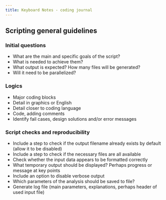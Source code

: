 ```yaml
---
title: Keyboard Notes - coding journal
---
```


## Scripting general guidelines

### Initial questions

- What are the main and specific goals of the script?
- What is needed to achieve them?
- What output is expected? How many files will be generated?
- Will it need to be parallelized?

### Logics

- Major coding blocks
- Detail in graphics or English
- Detail closer to coding language
- Code, adding comments
- Identify fail cases, design solutions and/or error messages

### Script checks and reproducibility

- Include a step to check if the output filename already exists by default (allow it to be disabled)
- Include a step to check if the necessary files are all available
- Check whether the input data appears to be formatted correctly
- What temporary output should be displayed? Perhaps progress or message at key points
- Include an option to disable verbose output
- Which parameters of the analysis should be saved to file?
- Generate log file (main parameters, explanations, perhaps header of used input file)
